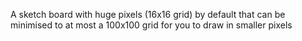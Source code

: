 A sketch board with huge pixels (16x16 grid) by default that can be minimised to at most a 100x100 grid for you to draw in smaller pixels
